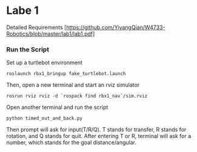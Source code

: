 # Labe 1 
Detailed Requirements [https://github.com/YiyangQian/W4733-Robotics/blob/master/lab1/lab1.pdf]

### Run the Script
Set up a turtlebot environment
```
roslaunch rbx1_bringup fake_turtlebot.launch
```

Then, open a new terminal and start an rviz simulator
```
rosrun rviz rviz -d `rospack find rbx1_nav`/sim.rviz
```

Open another terminal and run the script
```
python timed_out_and_back.py
```

Then prompt will ask for input(T/R/Q). T stands for transfer, R stands for rotation, and Q stands for quit. After entering T or R, terminal will ask for a number, which stands for the goal distance/angular. 
